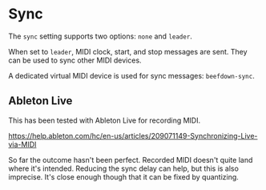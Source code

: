 # Sync

The `sync` setting supports two options: `none` and `leader`.

When set to `leader`, MIDI clock, start, and stop messages are sent. They can be
used to sync other MIDI devices.

A dedicated virtual MIDI device is used for sync messages: `beefdown-sync`.

## Ableton Live

This has been tested with Ableton Live for recording MIDI.

https://help.ableton.com/hc/en-us/articles/209071149-Synchronizing-Live-via-MIDI

So far the outcome hasn't been perfect. Recorded MIDI doesn't quite land where
it's intended. Reducing the sync delay can help, but this is also imprecise.
It's close enough though that it can be fixed by quantizing.
